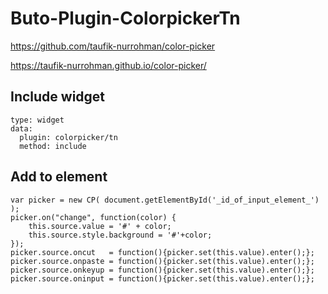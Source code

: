 # Buto-Plugin-ColorpickerTn

https://github.com/taufik-nurrohman/color-picker

https://taufik-nurrohman.github.io/color-picker/

## Include widget

```
type: widget
data:
  plugin: colorpicker/tn
  method: include
```

## Add to element

```
var picker = new CP( document.getElementById('_id_of_input_element_') );
picker.on("change", function(color) {
    this.source.value = '#' + color;
    this.source.style.background = '#'+color;
});                  
picker.source.oncut   = function(){picker.set(this.value).enter();};
picker.source.onpaste = function(){picker.set(this.value).enter();};
picker.source.onkeyup = function(){picker.set(this.value).enter();};
picker.source.oninput = function(){picker.set(this.value).enter();};
```
